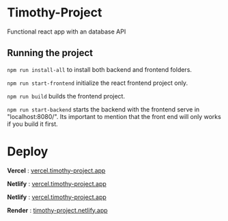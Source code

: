 # Timothy-Project

Functional react app with an database API

## Running the project

`npm run install-all` to install both backend and frontend folders.

`npm run start-frontend` initialize the react frontend project only.

`npm run build` builds the frontend project.

`npm run start-backend` starts the backend with the frontend serve in "localhost:8080/". Its important to mention that the front end will only works if you build it first.

# Deploy

**Vercel** : [vercel.timothy-project.app](https://timothy-project-vite.vercel.app/)

**Netlify** : [vercel.timothy-project.app](https://timothy-project-vite.vercel.app/)

**Netlify** : [vercel.timothy-project.app](https://timothy-project-vite.vercel.app/)

**Render** : [timothy-project.netlify.app](https://main--timothy-project.netlify.app)
